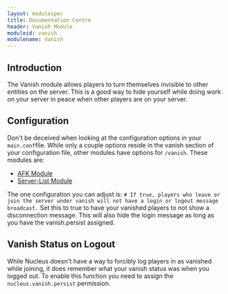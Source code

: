 ```yaml
---
layout: modulespec
title: Documentation Centre
header: Vanish Module
moduleid: vanish
modulename: Vanish
---
```


## Introduction

The Vanish module allows players to turn themselves invisible to other entities on the server. This is a good way to hide yourself while doing work on your server in peace when other players are on your server. 

## Configuration

Don't be deceived when looking at the configuration options in your `main.conf`file. While only a couple options reside in the vanish section of your configuration file, other modules have options for `/vanish`. These modules are:

* [AFK Module](afk.html)
* [Server-List Module](serverlist.html)

The one configuration you can adjust is:
`# If true, players who leave or join the server under vanish will not have a login or logout message broadcast.`
Set this to true to have your vanished players to not show a disconnection message. This will also hide the login message as long as you have the vanish.persist assigned. 

## Vanish Status on Logout

While Nucleus doesn't have a way to forcibly log players in as vanished while joining, it does remember what your vanish status was when you logged out. To enable this function you need to assign the `nucleus.vanish.persist` permission.  

